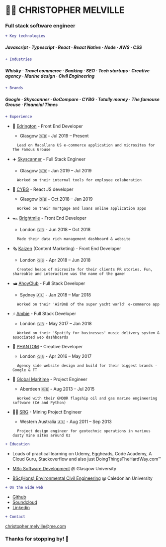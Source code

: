 # 👨‍💻 CHRISTOPHER MELVILLE 

### Full stack software engineer

```diff
+ Key technologies 
```

 ##### Javascript · Typescript · React · React Native · Node · AWS · CSS

```diff
+ Industries
```

##### Whisky · Travel commerce · Banking · SEO · Tech startups · Creative agency · Marine design · Civil Engineering

```diff
+ Brands
```

 ##### Google · Skyscanner · GoCompare · CYBG · Totally money · The famouse Grouse · Financial Times

```diff
+ Experience
```

* 🥃 [Edrington](https://www.edrington.com/) - Front End Developer 
  * Glasgow 🇬🇧󠁧󠁢󠁳󠁣󠁴󠁿󠁧󠁢󠁳󠁣󠁴󠁿 - Jul 2019 – Present


  ```
    Lead on Macallans US e-commerce application and microsites for The Famous Grouse
  ```

* ✈️ [Skyscanner](https://www.skyscanner.net/) - Full Stack Engineer 
  * Glasgow 🇬🇧󠁧󠁢󠁳󠁣󠁴󠁿 - Jan 2019 – Jul 2019
  
  ```
    Worked on their internal tools for employee colaboration
  ```

* 🏦 [CYBG](https://www.cybg.com/) - React JS developer 
  *  Glasgow 🇬🇧󠁧󠁢󠁳󠁣󠁴󠁿 - Oct 2018 – Jan 2019
  
  ```
    Worked on their mortgage and loans online application apps 
  ```

* 🏎️ [Brightmile](https://www.brightmile.io/) - Front End Developer 
  * London 🇬🇧󠁧󠁢󠁥󠁮󠁧󠁿󠁧󠁢󠁳󠁣󠁴󠁿 - Jun 2018 – Oct 2018
  
  ```
    Made their data rich management dashboard & website
  ```

* 🗞️ [Kaizen](https://www.kaizen.co.uk/) (Content Marketing) - Front End Developer 
  * London 🇬🇧 - Apr 2018 – Jun 2018
  
  ```
    Created heaps of microsite for their clients PR stories. Fun, shareable and interactive was the name of the game!
  ```

* 🛥️ [AhoyClub](https://ahoyclub.com/) - Full Stack Developer 
  * Sydney 🇦🇺 - Jan 2018 – Mar 2018
  
  ```
    Worked on their 'AirBnB of the super yacht world' e-commerce app
  ```

* 🎶 [Ambie](https://www.ambie.fm/) - Full Stack Developer
  * London 🇬🇧 - May 2017 – Jan 2018
  
  ```
    Worked on their 'Spotify for businesses' music delivery system & associated web dashboards
  ```

* 👻 [PHANTOM](https://phantom.land/work/) - Creative Developer 
  * London 🇬🇧 - Apr 2016 – May 2017
  
  ```
    Agency side website design and build for their biggest brands - Google & FT
  ```

* 🌊 [Global Maritime](https://www.globalmaritime.com/) - Project Engineer 
  * Aberdeen 🇬🇧 - Aug 2013 – Jul 2015

  ```
    Worked with their GMOOR flagship oil and gas marine engineering software (C# and Python)
  ```

* 👷‍♂️ [SRG](https://www.srgglobal.com.au/) - Mining Project Engineer
  * Western Australia 🇦🇺 - Aug 2011 – Sep 2013
    
   ```
     Project design engineer for geotechnic operations in various dusty mine sites around Oz
   ```

``` diff
+ Education
```

* Loads of practical learning on Udemy, Eggheads, Code Academy, A Cloud Guru, Stackoverflow and also just DoingThingsTheHardWay.com™

* [MSc Software Development](https://www.gla.ac.uk/postgraduate/taught/softwareengineeringmsc/) @ Glasgow University

* [BSc(Hons) Environmental Civil Engineering](https://www.gcu.ac.uk/study/courses/details/index.php/P00237) @ Caledonian University


``` diff
+ On the wide web
```

* [Github](https://github.com/moaiii)
* [Soundcloud](https://soundcloud.com/moai_music)
* [Linkedin](https://www.linkedin.com/in/moaiii/)


``` diff
+ Contact
```
<christopher.melville@me.com>


### Thanks for stopping by! 👋
